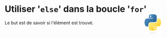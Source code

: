 # **Utiliser '`else`' dans la boucle '`for`'**<a href="../../../"><img align="right" src="../../../assets/Python-logo-notext.svg" alt="Python" height="64px"></a>
Le but est de savoir si l'élément est trouvé.